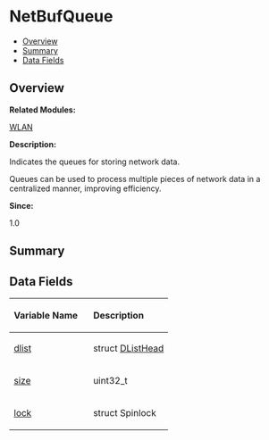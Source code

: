 # NetBufQueue<a name="EN-US_TOPIC_0000001055678102"></a>

-   [Overview](#section834705767165632)
-   [Summary](#section1547105223165632)
-   [Data Fields](#pub-attribs)

## **Overview**<a name="section834705767165632"></a>

**Related Modules:**

[WLAN](wlan.md)

**Description:**

Indicates the queues for storing network data. 

Queues can be used to process multiple pieces of network data in a centralized manner, improving efficiency.

**Since:**

1.0

## **Summary**<a name="section1547105223165632"></a>

## Data Fields<a name="pub-attribs"></a>

<a name="table583821857165632"></a>
<table><thead align="left"><tr id="row193534090165632"><th class="cellrowborder" valign="top" width="50%" id="mcps1.1.3.1.1"><p id="p506843694165632"><a name="p506843694165632"></a><a name="p506843694165632"></a>Variable Name</p>
</th>
<th class="cellrowborder" valign="top" width="50%" id="mcps1.1.3.1.2"><p id="p1044687201165632"><a name="p1044687201165632"></a><a name="p1044687201165632"></a>Description</p>
</th>
</tr>
</thead>
<tbody><tr id="row1035982233165632"><td class="cellrowborder" valign="top" width="50%" headers="mcps1.1.3.1.1 "><p id="p758213022165632"><a name="p758213022165632"></a><a name="p758213022165632"></a><a href="wlan.md#ga473ab87a57006bb6ed69c5e5ea666f5c">dlist</a></p>
</td>
<td class="cellrowborder" valign="top" width="50%" headers="mcps1.1.3.1.2 "><p id="p1187630885165632"><a name="p1187630885165632"></a><a name="p1187630885165632"></a>struct <a href="dlisthead.md">DListHead</a> </p>
</td>
</tr>
<tr id="row1320195716165632"><td class="cellrowborder" valign="top" width="50%" headers="mcps1.1.3.1.1 "><p id="p1806592447165632"><a name="p1806592447165632"></a><a name="p1806592447165632"></a><a href="wlan.md#gab8e922b274e1854731b5fd22d8dde62d">size</a></p>
</td>
<td class="cellrowborder" valign="top" width="50%" headers="mcps1.1.3.1.2 "><p id="p154065019165632"><a name="p154065019165632"></a><a name="p154065019165632"></a>uint32_t </p>
</td>
</tr>
<tr id="row919110129165632"><td class="cellrowborder" valign="top" width="50%" headers="mcps1.1.3.1.1 "><p id="p1970290096165632"><a name="p1970290096165632"></a><a name="p1970290096165632"></a><a href="wlan.md#gadd22ee64f7d9703d6c4cde54b512aaa0">lock</a></p>
</td>
<td class="cellrowborder" valign="top" width="50%" headers="mcps1.1.3.1.2 "><p id="p247766835165632"><a name="p247766835165632"></a><a name="p247766835165632"></a>struct Spinlock </p>
</td>
</tr>
</tbody>
</table>

